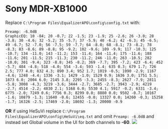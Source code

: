 # Sony MDR-XB1000
Replace `C:\Program Files\EqualizerAPO\config\config.txt` with:
```
Preamp: -6.0dB
GraphicEQ: 10 -84; 20 -0.7; 22 -1.5; 23 -1.9; 25 -2.6; 26 -3.0; 28 -3.8; 30 -4.6; 32 -5.2; 35 -5.7; 37 -5.9; 40 -6.2; 42 -6.3; 45 -6.5; 49 -6.7; 52 -7.0; 56 -7.5; 59 -7.7; 64 -8.0; 68 -8.1; 73 -8.2; 78 -8.3; 83 -8.6; 89 -8.8; 95 -9.2; 102 -9.6; 109 -9.9; 117 -10.3; 125 -10.7; 134 -11.0; 143 -11.2; 153 -11.4; 164 -11.4; 175 -11.6; 188 -11.6; 201 -11.5; 215 -11.3; 230 -11.2; 246 -11.0; 263 -10.5; 282 -10.0; 301 -9.4; 323 -8.8; 345 -8.2; 369 -7.7; 395 -7.2; 423 -6.4; 452 -5.7; 484 -4.8; 518 -4.0; 554 -3.4; 593 -1.4; 635 0.3; 679 1.7; 726 2.5; 777 4.0; 832 4.3; 890 3.4; 952 1.7; 1019 -0.5; 1090 -2.9; 1167 -4.6; 1248 -4.4; 1336 -3.1; 1429 -1.0; 1529 0.9; 1636 3.0; 1751 5.5; 1873 6.0; 2004 6.0; 2145 3.8; 2295 -3.3; 2455 -8.3; 2627 -7.9; 2811 -5.8; 3008 -4.3; 3219 -3.6; 3444 -2.7; 3685 -2.7; 3943 -2.9; 4219 -2.7; 4514 -2.2; 4830 2.1; 5168 6.0; 5530 4.1; 5917 -0.2; 6331 -3.4; 6775 -2.0; 7249 0.6; 7756 0.3; 8299 0.0; 8880 0.0; 9502 -0.7; 10167 -1.6; 10879 -1.3; 11640 -0.6; 12455 -0.0; 13327 0.0; 14260 -0.3; 15258 -1.7; 16326 -2.5; 17469 -2.0; 18692 -1.3; 20000 -0.9
```
**OR** if using HeSuVi replace `C:\Program Files\EqualizerAPO\config\HeSuVi\eq.txt` and omit `Preamp: -6.0dB` and instead set Global volume in the UI for both channels to **-60**.
![](https://raw.githubusercontent.com/jaakkopasanen/AutoEq/master/results/SBAF-Serious/innerfidelity/onear/Sony%20MDR-XB1000/Sony%20MDR-XB1000.png)